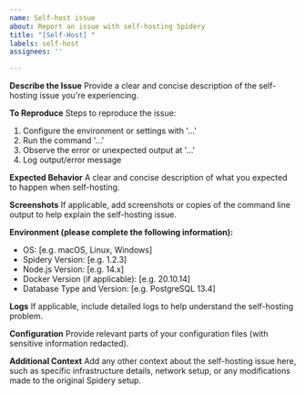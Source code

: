 ```yaml
---
name: Self-host issue
about: Report an issue with self-hosting Spidery
title: "[Self-Host] "
labels: self-host
assignees: ''

---
```


**Describe the Issue**
Provide a clear and concise description of the self-hosting issue you're experiencing.

**To Reproduce**
Steps to reproduce the issue:
1. Configure the environment or settings with '...'
2. Run the command '...'
3. Observe the error or unexpected output at '...'
4. Log output/error message

**Expected Behavior**
A clear and concise description of what you expected to happen when self-hosting.

**Screenshots**
If applicable, add screenshots or copies of the command line output to help explain the self-hosting issue.

**Environment (please complete the following information):**
- OS: [e.g. macOS, Linux, Windows]
- Spidery Version: [e.g. 1.2.3]
- Node.js Version: [e.g. 14.x]
- Docker Version (if applicable): [e.g. 20.10.14]
- Database Type and Version: [e.g. PostgreSQL 13.4]

**Logs**
If applicable, include detailed logs to help understand the self-hosting problem.

**Configuration**
Provide relevant parts of your configuration files (with sensitive information redacted).

**Additional Context**
Add any other context about the self-hosting issue here, such as specific infrastructure details, network setup, or any modifications made to the original Spidery setup.
